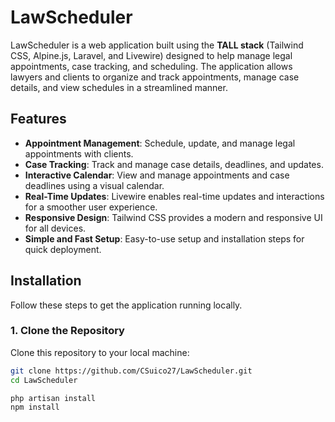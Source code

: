 # LawScheduler

LawScheduler is a web application built using the **TALL stack** (Tailwind CSS, Alpine.js, Laravel, and Livewire) designed to help manage legal appointments, case tracking, and scheduling. The application allows lawyers and clients to organize and track appointments, manage case details, and view schedules in a streamlined manner.

## Features

- **Appointment Management**: Schedule, update, and manage legal appointments with clients.
- **Case Tracking**: Track and manage case details, deadlines, and updates.
- **Interactive Calendar**: View and manage appointments and case deadlines using a visual calendar.
- **Real-Time Updates**: Livewire enables real-time updates and interactions for a smoother user experience.
- **Responsive Design**: Tailwind CSS provides a modern and responsive UI for all devices.
- **Simple and Fast Setup**: Easy-to-use setup and installation steps for quick deployment.

## Installation

Follow these steps to get the application running locally.

### 1. Clone the Repository

Clone this repository to your local machine:

```bash
git clone https://github.com/CSuico27/LawScheduler.git
cd LawScheduler
```

```bash
php artisan install
npm install
```
